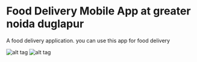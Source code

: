 # Food Delivery Mobile App at greater noida duglapur

A food delivery application.
you can use this app for food delivery

![alt tag](https://raw.githubusercontent.com/AndroConsis/Food-Delivery-App/master/components/images/drawer_screenshot.png)
![alt tag](https://raw.githubusercontent.com/AndroConsis/Food-Delivery-App/master/components/images/menu_screenshot.png)
